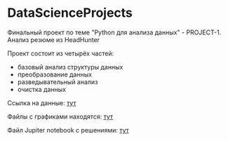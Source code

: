 # DataScienceProjects

Финальный проект по теме "Python для анализа данных" - PROJECT-1. Анализ резюме из HeadHunter

Проект состоит из четырёх частей:
+ базовый анализ структуры данных
+ преобразование данных
+ разведывательный анализ
+ очистка данных

Ссылка на данные: [тут](https://drive.google.com/file/d/1z5vLEo_40Et6NT5rcpkZ19WjYyy5-gNi/view?usp=sharing "Google drive") 

Файлы с графиками находятся: [тут](https://github.com/enthropie/DataScienceProjects/tree/master/plotly "Git Hub") 



Файл Jupiter notebook с решениями: [тут](https://github.com/enthropie/DataScienceProjects/blob/master/Project-1.%20HH.%20Sokolova%20Elena.ipynb "ipynb файл")



